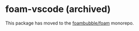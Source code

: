 # foam-vscode (archived)

This package has moved to the [foambubble/foam](https://github.com/foambubble/foam/tree/master/packages/foam-vscode) monorepo.